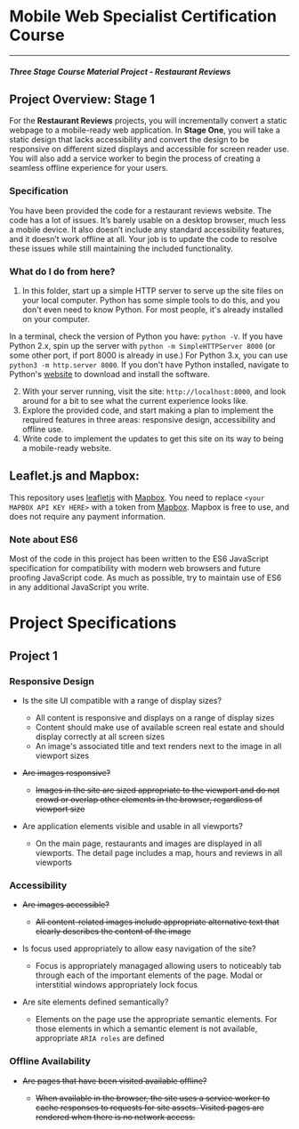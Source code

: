 # Mobile Web Specialist Certification Course
---
#### _Three Stage Course Material Project - Restaurant Reviews_

## Project Overview: Stage 1

For the **Restaurant Reviews** projects, you will incrementally convert a static webpage to a mobile-ready web application. In **Stage One**, you will take a static design that lacks accessibility and convert the design to be responsive on different sized displays and accessible for screen reader use. You will also add a service worker to begin the process of creating a seamless offline experience for your users.

### Specification

You have been provided the code for a restaurant reviews website. The code has a lot of issues. It’s barely usable on a desktop browser, much less a mobile device. It also doesn’t include any standard accessibility features, and it doesn’t work offline at all. Your job is to update the code to resolve these issues while still maintaining the included functionality. 

### What do I do from here?

1. In this folder, start up a simple HTTP server to serve up the site files on your local computer. Python has some simple tools to do this, and you don't even need to know Python. For most people, it's already installed on your computer. 

In a terminal, check the version of Python you have: `python -V`. If you have Python 2.x, spin up the server with `python -m SimpleHTTPServer 8000` (or some other port, if port 8000 is already in use.) For Python 3.x, you can use `python3 -m http.server 8000`. If you don't have Python installed, navigate to Python's [website](https://www.python.org/) to download and install the software.

2. With your server running, visit the site: `http://localhost:8000`, and look around for a bit to see what the current experience looks like.
3. Explore the provided code, and start making a plan to implement the required features in three areas: responsive design, accessibility and offline use.
4. Write code to implement the updates to get this site on its way to being a mobile-ready website.

## Leaflet.js and Mapbox:

This repository uses [leafletjs](https://leafletjs.com/) with [Mapbox](https://www.mapbox.com/). You need to replace `<your MAPBOX API KEY HERE>` with a token from [Mapbox](https://www.mapbox.com/). Mapbox is free to use, and does not require any payment information. 

### Note about ES6

Most of the code in this project has been written to the ES6 JavaScript specification for compatibility with modern web browsers and future proofing JavaScript code. As much as possible, try to maintain use of ES6 in any additional JavaScript you write. 


# Project Specifications  

## Project 1

### Responsive Design

- Is the site UI compatible with a range of display sizes?
    - All content is responsive and displays on a range of display sizes
    - Content should make use of available screen real estate and should display correctly at all screen sizes
    - An image's associated title and text renders next to the image in all viewport sizes

- <s>Are images responsive?</s>
    - <s>Images in the site are sized appropriate to the viewport and do not crowd or overlap other elements in the browser, regardless of viewport size</s>

- Are application elements visible and usable in all viewports?
    - On the main page, restaurants and images are displayed in all viewports. The detail page includes a map, hours and reviews in all viewports

### Accessibility

- <s>Are images accessible?</s>
    - <s>All content-related images include appropriate alternative text that clearly describes the content of the image</s>

- Is focus used appropriately to allow easy navigation of the site?
    - Focus is appropriately managaged allowing users to noticeably tab through each of the important elements of the page. Modal or interstitial windows appropriately lock focus

- Are site elements defined semantically?
    - Elements on the page use the appropriate semantic elements. For those elements in which a semantic element is not available, appropriate `ARIA roles` are defined

### Offline Availability

- <s>Are pages that have been visited available offline?</s>
    
    - <s>When available in the browser, the site uses a service worker to cache responses to requests for site assets. Visited pages are rendered when there is no network access.</s>

